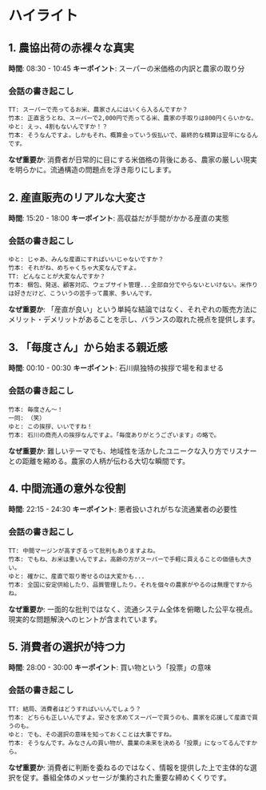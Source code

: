 # ハイライト

## 1. 農協出荷の赤裸々な真実
**時間**: 08:30 - 10:45
**キーポイント**: スーパーの米価格の内訳と農家の取り分

### 会話の書き起こし
```
TT: スーパーで売ってるお米、農家さんにはいくら入るんですか？
竹本: 正直言うとね、スーパーで2,000円で売ってる米、農家の手取りは800円くらいかな。
ゆと: えっ、4割もないんですか！？
竹本: そうなんですよ。しかもそれ、概算金っていう仮払いで、最終的な精算は翌年になるんです。
```

**なぜ重要か**: 消費者が日常的に目にする米価格の背後にある、農家の厳しい現実を明らかに。流通構造の問題点を浮き彫りにします。

## 2. 産直販売のリアルな大変さ
**時間**: 15:20 - 18:00
**キーポイント**: 高収益だが手間がかかる産直の実態

### 会話の書き起こし
```
ゆと: じゃあ、みんな産直にすればいいじゃないですか？
竹本: それがね、めちゃくちゃ大変なんですよ。
TT: どんなことが大変なんですか？
竹本: 梱包、発送、顧客対応、ウェブサイト管理...全部自分でやらないといけない。米作りは好きだけど、こういうの苦手って農家、多いんです。
```

**なぜ重要か**: 「産直が良い」という単純な結論ではなく、それぞれの販売方法にメリット・デメリットがあることを示し、バランスの取れた視点を提供します。

## 3. 「毎度さん」から始まる親近感
**時間**: 00:10 - 00:30
**キーポイント**: 石川県独特の挨拶で場を和ませる

### 会話の書き起こし
```
竹本: 毎度さん～！
一同: （笑）
ゆと: この挨拶、いいですね！
竹本: 石川の商売人の挨拶なんですよ。「毎度ありがとうございます」の略で。
```

**なぜ重要か**: 難しいテーマでも、地域性を活かしたユニークな入り方でリスナーとの距離を縮める。農家の人柄が伝わる大切な瞬間です。

## 4. 中間流通の意外な役割
**時間**: 22:15 - 24:30
**キーポイント**: 悪者扱いされがちな流通業者の必要性

### 会話の書き起こし
```
TT: 中間マージンが高すぎるって批判もありますよね。
竹本: でもね、お米は重いんですよ。高齢の方がスーパーで手軽に買えることの価値も大きい。
ゆと: 確かに、産直で取り寄せるのは大変かも...
竹本: 全国に安定供給したり、品質管理したり。それを個々の農家がやるのは無理ですからね。
```

**なぜ重要か**: 一面的な批判ではなく、流通システム全体を俯瞰した公平な視点。現実的な問題解決へのヒントが含まれています。

## 5. 消費者の選択が持つ力
**時間**: 28:00 - 30:00
**キーポイント**: 買い物という「投票」の意味

### 会話の書き起こし
```
TT: 結局、消費者はどうすればいいんでしょう？
竹本: どちらも正しいんですよ。安さを求めてスーパーで買うのも、農家を応援して産直で買うのも。
ゆと: でも、その選択の意味を知っておくことは大事ですね。
竹本: そうなんです。みなさんの買い物が、農業の未来を決める「投票」になってるんですから。
```

**なぜ重要か**: 消費者に判断を委ねるのではなく、情報を提供した上で主体的な選択を促す。番組全体のメッセージが集約された重要な締めくくりです。